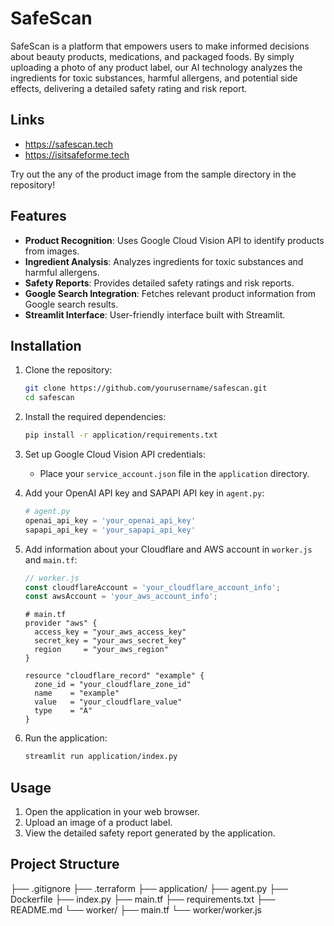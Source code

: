 # SafeScan

SafeScan is a platform that empowers users to make informed decisions about beauty products, medications, and packaged foods. By simply uploading a photo of any product label, our AI technology analyzes the ingredients for toxic substances, harmful allergens, and potential side effects, delivering a detailed safety rating and risk report.

## Links

- https://safescan.tech
- https://isitsafeforme.tech

Try out the any of the product image from the sample directory in the repository!

## Features

- **Product Recognition**: Uses Google Cloud Vision API to identify products from images.
- **Ingredient Analysis**: Analyzes ingredients for toxic substances and harmful allergens.
- **Safety Reports**: Provides detailed safety ratings and risk reports.
- **Google Search Integration**: Fetches relevant product information from Google search results.
- **Streamlit Interface**: User-friendly interface built with Streamlit.

## Installation

1. Clone the repository:
    ```sh
    git clone https://github.com/yourusername/safescan.git
    cd safescan
    ```

2. Install the required dependencies:
    ```sh
    pip install -r application/requirements.txt
    ```

3. Set up Google Cloud Vision API credentials:
    - Place your `service_account.json` file in the `application` directory.

4. Add your OpenAI API key and SAPAPI API key in `agent.py`:
    ```python
    # agent.py
    openai_api_key = 'your_openai_api_key'
    sapapi_api_key = 'your_sapapi_api_key'
    ```

5. Add information about your Cloudflare and AWS account in `worker.js` and `main.tf`:
    ```javascript
    // worker.js
    const cloudflareAccount = 'your_cloudflare_account_info';
    const awsAccount = 'your_aws_account_info';
    ```

    ```hcl
    # main.tf
    provider "aws" {
      access_key = "your_aws_access_key"
      secret_key = "your_aws_secret_key"
      region     = "your_aws_region"
    }

    resource "cloudflare_record" "example" {
      zone_id = "your_cloudflare_zone_id"
      name    = "example"
      value   = "your_cloudflare_value"
      type    = "A"
    }
    ```

6. Run the application:
    ```sh
    streamlit run application/index.py
    ```

## Usage

1. Open the application in your web browser.
2. Upload an image of a product label.
3. View the detailed safety report generated by the application.

## Project Structure
├── .gitignore 
├── .terraform
├── application/ 
    ├── agent.py 
    ├── Dockerfile
    ├── index.py
    ├── main.tf 
    ├── requirements.txt 
├── README.md 
└── worker/ 
    ├── main.tf 
    └── worker/worker.js

